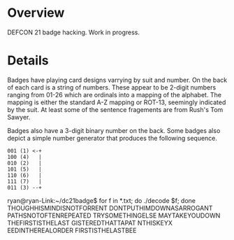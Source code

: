 Overview
========

DEFCON 21 badge hacking.  Work in progress.

Details
=======
Badges have playing card designs varrying by suit and number.  On the
back of each card is a string of numbers.  These appear to be 2-digit
numbers ranging from 01-26 which are ordinals into a mapping of
the alphabet.  The mapping is either the standard A-Z mapping or ROT-13,
seemingly indicated by the suit.  At least some of the sentence
fragements are from Rush's Tom Sawyer.

Badges also have a 3-digit binary number on the back.  Some badges also
depict a simple number generator that produces the following sequence.

    001 (1) <-+
    100 (4)   |
    010 (2)   |
    101 (5)   |
    110 (6)   |
    111 (7)   |
    011 (3) --+


ryan@ryan-Link:~/dc21badge$ for f in *.txt; do ./decode $f; done
    THOUGHHISMINDISNOTFORRENT
    DONTPUTHIMDOWNASARROGANT
    PATHSNOTOFTENREPEATED
    TRYSOMETHINGELSE
    MAYTAKEYOUDOWN
    THEFIRSTISTHELAST
    GISTEREDTHATTAPAT
    NTHISKEYX
    EEDINTHEREALORDER
    FIRSTISTHELASTBEE

